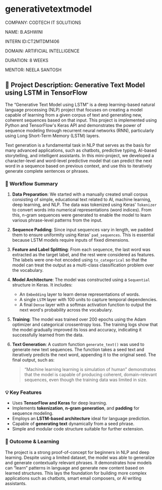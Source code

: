 # generativetextmodel
COMPANY: CODTECH IT SOLUTIONS

NAME: B.ASHWINI

INTERN ID:CT2MTDM1406

DOMAIN: ARTIFICIAL INTELLIGENCE

DURATION: 8 WEEKS

MENTOR: NEELA SANTOSH


## 📄 Project Description: Generative Text Model using LSTM in TensorFlow

The “Generative Text Model using LSTM” is a deep learning-based natural language processing (NLP) project that focuses on creating a model capable of learning from a given corpus of text and generating new, coherent sequences based on that input. This project is implemented using Python and TensorFlow's Keras API and demonstrates the power of sequence modeling through recurrent neural networks (RNN), particularly using Long Short-Term Memory (LSTM) layers.

Text generation is a fundamental task in NLP that serves as the basis for many advanced applications, such as chatbots, predictive typing, AI-based storytelling, and intelligent assistants. In this mini-project, we developed a character-level and word-level predictive model that can predict the next word in a sequence based on previous context, and use this to iteratively generate complete sentences or phrases.



### 📘 Workflow Summary

1. **Data Preparation**:
   We started with a manually created small corpus consisting of simple, educational text related to AI, machine learning, deep learning, and NLP. The data was tokenized using Keras’ `Tokenizer` to convert words into numerical representations (word indices). From this, n-gram sequences were generated to enable the model to learn various phrase-level patterns from the input.

2. **Sequence Padding**:
   Since input sequences vary in length, we padded them to ensure uniformity using Keras' `pad_sequences`. This is essential because LSTM models require inputs of fixed dimensions.

3. **Feature and Label Splitting**:
   From each sequence, the last word was extracted as the target label, and the rest were considered as features. The labels were one-hot encoded using `to_categorical` so that the model can treat the output as a multi-class classification problem over the vocabulary.

4. **Model Architecture**:
   The model was constructed using a `Sequential` structure in Keras. It includes:

   * An `Embedding` layer to learn dense representations of words.
   * A single `LSTM` layer with 100 units to capture temporal dependencies.
   * A final `Dense` layer with a softmax activation function to output the next word's probability across the vocabulary.

5. **Training**:
   The model was trained over 200 epochs using the Adam optimizer and categorical crossentropy loss. The training logs show that the model gradually improved its loss and accuracy, indicating it successfully learned from the data.

6. **Text Generation**:
   A custom function `generate_text()` was used to generate new text sequences. The function takes a seed text and iteratively predicts the next word, appending it to the original seed. The final output, such as:

   > “Machine learning learning is simulation of human”
   > demonstrates that the model is capable of producing coherent, domain-relevant sequences, even though the training data was limited in size.



### 💡 Key Features

* Uses **TensorFlow and Keras** for deep learning.
* Implements **tokenization**, **n-gram generation**, and **padding** for sequence modeling.
* Employs an **LSTM-based architecture** ideal for language prediction.
* Capable of **generating text** dynamically from a seed phrase.
* Simple and modular code structure suitable for further extension.



### 🧠 Outcome & Learning

The project is a strong proof-of-concept for beginners in NLP and deep learning. Despite using a limited dataset, the model was able to generalize and generate contextually relevant phrases. It demonstrates how models can “learn” patterns in language and generate new content based on learned structures. This lays the foundation for building more complex applications such as chatbots, smart email composers, or AI writing assistants.


